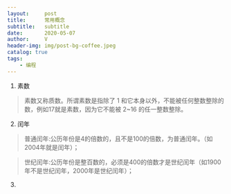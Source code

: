 ```yaml
---
layout:     post
title:      常用概念
subtitle:   subtitle
date:       2020-05-07
author:     V
header-img: img/post-bg-coffee.jpeg
catalog: true
tags:
    - 编程
---
```


1. 素数

>素数又称质数。所谓素数是指除了 1 和它本身以外，不能被任何整数整除的数，例如17就是素数，因为它不能被 2~16 的任一整数整除。

2. 闰年

>普通闰年:公历年份是4的倍数的，且不是100的倍数，为普通闰年。（如2004年就是闰年）；

>世纪闰年:公历年份是整百数的，必须是400的倍数才是世纪闰年（如1900年不是世纪闰年，2000年是世纪闰年）；

3. 